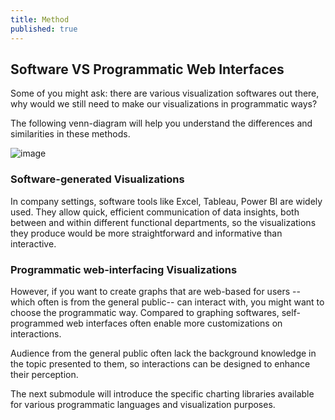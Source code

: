 ```yaml
---
title: Method
published: true
---
```


## Software VS Programmatic Web Interfaces

Some of you might ask: there are various visualization softwares out there, why would we still need to make our visualizations in programmatic ways?

The following venn-diagram will help you understand the differences and similarities in these methods.

![image](https://user-images.githubusercontent.com/53935081/145159659-335ec0b6-6feb-4cf8-a7b2-0f40259a3f5c.png)
</br>

### Software-generated Visualizations

In company settings, software tools like Excel, Tableau, Power BI are widely used. They allow quick, efficient   communication of data insights, both between and within different functional departments, so the visualizations they produce would be more straightforward and informative than interactive.

### Programmatic web-interfacing Visualizations

However, if you want to create graphs that are web-based for users -- which often is from the general public-- can interact with, you might want to choose the programmatic way. Compared to graphing softwares, self-programmed web interfaces often enable more customizations on interactions. 

Audience from the general public often lack the background knowledge in the topic presented to them, so interactions can be designed to enhance their perception. 

The next submodule will introduce the specific charting libraries available for various programmatic languages and visualization purposes. 
